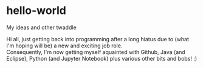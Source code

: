 # hello-world
My ideas and other twaddle

Hi all, just getting back into programming after a long hiatus due to (what I'm hoping will be) a new and exciting job role.  
Consequently, I'm now getting myself aquainted with Github, Java (and Eclipse), Python (and Jupyter Notebook) plus various other bits and bobs! :)


